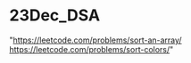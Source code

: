 # 23Dec_DSA
"https://leetcode.com/problems/sort-an-array/
https://leetcode.com/problems/sort-colors/"
